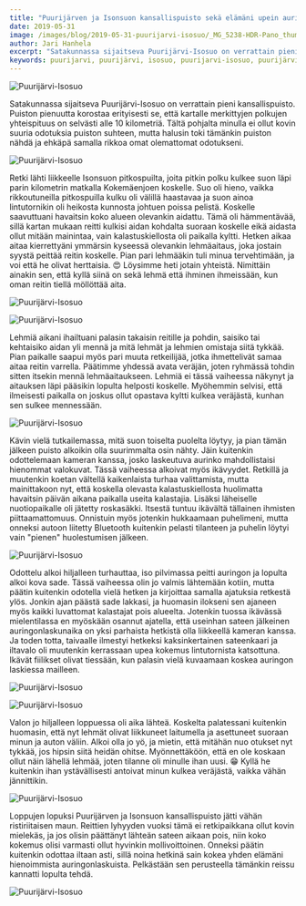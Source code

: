 ```yaml
---
title: "Puurijärven ja Isonsuon kansallispuisto sekä elämäni upein auringonlasku"
date: 2019-05-31
image: /images/blog/2019-05-31-puurijarvi-isosuo/_MG_5238-HDR-Pano_thumb.jpg
author: Jari Hanhela
excerpt: "Satakunnassa sijaitseva Puurijärvi-Isosuo on verrattain pieni kansallispuisto. Puiston pienuutta korostaa erityisesti se, että kartalle merkittyjen polkujen yhteispituus on selvästi alle 10 kilometriä. Tältä pohjalta minulla ei ollut kovin suuria odotuksia puiston suhteen, mutta halusin toki tämänkin puiston nähdä ja ehkäpä samalla rikkoa omat olemattomat odotukseni."
keywords: puurijarvi, puurijärvi, isosuo, puurijarvi-isosuo, puurijärvi-isosuo, puurijarven-isonsuon kansallispuisto, puurijärven-isonsuon kansallispuisto, puurijarven ja isonsuon kansallispuisto, puurijärven ja isonsuon kansallispuisto, satakunta
---
```


![Puurijärvi-Isosuo](/images/blog/2019-05-31-puurijarvi-isosuo/_MG_5238-HDR-Pano_thumb.jpg)

Satakunnassa sijaitseva Puurijärvi-Isosuo on verrattain pieni kansallispuisto. Puiston pienuutta korostaa erityisesti se, että kartalle merkittyjen polkujen yhteispituus on selvästi alle 10 kilometriä. Tältä pohjalta minulla ei ollut kovin suuria odotuksia puiston suhteen, mutta halusin toki tämänkin puiston nähdä ja ehkäpä samalla rikkoa omat olemattomat odotukseni.

![Puurijärvi-Isosuo](/images/blog/2019-05-31-puurijarvi-isosuo/_MG_5213_thumb.jpg)

Retki lähti liikkeelle Isonsuon pitkospuilta, joita pitkin polku kulkee suon läpi parin kilometrin matkalla Kokemäenjoen koskelle. Suo oli hieno, vaikka rikkoutuneilla pitkospuilla kulku oli välillä haastavaa ja suon ainoa lintutornikin oli heikosta kunnosta johtuen poissa pelistä. Koskelle saavuttuani havaitsin koko alueen olevankin aidattu. Tämä oli hämmentävää, sillä kartan mukaan reitti kulkisi aidan kohdalta suoraan koskelle eikä aidasta ollut mitään mainintaa, vain kalastuskiellosta oli paikalla kyltti. Hetken aikaa aitaa kierrettyäni ymmärsin kyseessä olevankin lehmäaitaus, joka jostain syystä peittää reitin koskelle. Pian pari lehmääkin tuli minua tervehtimään, ja voi että he olivat herttaisia. 😍 Löysimme heti jotain yhteistä. Nimittäin ainakin sen, että kyllä siinä on sekä lehmä että ihminen ihmeissään, kun oman reitin tiellä möllöttää aita.

![Puurijärvi-Isosuo](/images/blog/2019-05-31-puurijarvi-isosuo/_MG_5424-HDR_thumb.jpg)

![Puurijärvi-Isosuo](/images/blog/2019-05-31-puurijarvi-isosuo/_MG_5409-HDR_thumb.jpg)

Lehmiä aikani ihailtuani palasin takaisin reitille ja pohdin, saisiko tai kehtaisiko aidan yli mennä ja mitä lehmät ja lehmien omistaja siitä tykkää. Pian paikalle saapui myös pari muuta retkeilijää, jotka ihmettelivät samaa aitaa reitin varrella. Päätimme yhdessä avata veräjän, joten ryhmässä tohdin sitten itsekin mennä lehmäaitaukseen. Lehmiä ei tässä vaiheessa näkynyt ja aitauksen läpi pääsikin lopulta helposti koskelle. Myöhemmin selvisi, että ilmeisesti paikalla on joskus ollut opastava kyltti kulkea veräjästä, kunhan sen sulkee mennessään.

![Puurijärvi-Isosuo](/images/blog/2019-05-31-puurijarvi-isosuo/_MG_5525_thumb.jpg)

Kävin vielä tutkailemassa, mitä suon toiselta puolelta löytyy, ja pian tämän jälkeen puisto alkoikin olla suurimmalta osin nähty. Jäin kuitenkin odottelemaan kameran kanssa, josko laskeutuva aurinko mahdollistaisi hienommat valokuvat. Tässä vaiheessa alkoivat myös ikävyydet. Retkillä ja muutenkin koetan vältellä kaikenlaista turhaa valittamista, mutta mainittakoon nyt, että koskella olevasta kalastuskiellosta huolimatta havaitsin päivän aikana paikalla useita kalastajia. Lisäksi läheiselle nuotiopaikalle oli jätetty roskasäkki. Itsestä tuntuu ikävältä tällainen ihmisten piittaamattomuus. Onnistuin myös jotenkin hukkaamaan puhelimeni, mutta onneksi autoon liitetty Bluetooth kuitenkin pelasti tilanteen ja puhelin löytyi vain "pienen" huolestumisen jälkeen.

![Puurijärvi-Isosuo](/images/blog/2019-05-31-puurijarvi-isosuo/_MG_5579_thumb.jpg)

Odottelu alkoi hiljalleen turhauttaa, iso pilvimassa peitti auringon ja lopulta alkoi kova sade. Tässä vaiheessa olin jo valmis lähtemään kotiin, mutta päätin kuitenkin odotella vielä hetken ja kirjoittaa samalla ajatuksia retkestä ylös. Jonkin ajan päästä sade lakkasi, ja huomasin ilokseni sen ajaneen myös kaikki luvattomat kalastajat pois alueelta. Jotenkin tuossa ikävässä mielentilassa en myöskään osannut ajatella, että useinhan sateen jälkeinen auringonlaskunaika on yksi parhaista hetkistä olla liikkeellä kameran kanssa. Ja toden totta, taivaalle ilmestyi hetkeksi kaksinkertainen sateenkaari ja iltavalo oli muutenkin kerrassaan upea kokemus lintutornista katsottuna. Ikävät fiilikset olivat tiessään, kun palasin vielä kuvaamaan koskea auringon laskiessa mailleen.

![Puurijärvi-Isosuo](/images/blog/2019-05-31-puurijarvi-isosuo/_MG_5841-HDR_thumb.jpg)

![Puurijärvi-Isosuo](/images/blog/2019-05-31-puurijarvi-isosuo/_MG_5995-HDR_thumb.jpg)

Valon jo hiljalleen loppuessa oli aika lähteä. Koskelta palatessani kuitenkin huomasin, että nyt lehmät olivat liikkuneet laitumella ja asettuneet suoraan minun ja auton väliin. Alkoi olla jo yö, ja mietin, että mitähän nuo otukset nyt tykkää, jos hipsin siitä heidän ohitse. Myönnettäköön, että en ole koskaan ollut näin lähellä lehmää, joten tilanne oli minulle ihan uusi. 😁 Kyllä he kuitenkin ihan ystävällisesti antoivat minun kulkea veräjästä, vaikka vähän jännittikin.

![Puurijärvi-Isosuo](/images/blog/2019-05-31-puurijarvi-isosuo/_MG_6004-HDR_thumb.jpg)

Loppujen lopuksi Puurijärven ja Isonsuon kansallispuisto jätti vähän ristiriitaisen maun. Reittien lyhyyden vuoksi tämä ei retkipaikkana ollut kovin mielekäs, ja jos olisin päättänyt lähteän sateen aikaan pois, niin koko kokemus olisi varmasti ollut hyvinkin mollivoittoinen. Onneksi päätin kuitenkin odottaa iltaan asti, sillä noina hetkinä sain kokea yhden elämäni hienoimmista auringonlaskuista. Pelkästään sen perusteella tämänkin reissu kannatti lopulta tehdä.

![Puurijärvi-Isosuo](/images/blog/2019-05-31-puurijarvi-isosuo/DJI_0490-HDR-Pano_thumb.jpg)
